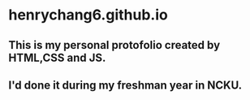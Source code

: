 # henrychang6.github.io
## This is my personal protofolio created by HTML,CSS and JS. 
## I'd done it during my freshman year in NCKU.
